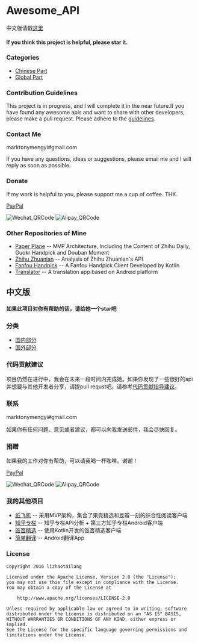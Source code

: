 # Awesome_API

中文版请戳[这里](#中文版)

#### If you think this project is helpful, please star it.

### Categories
+ [Chinese Part](https://github.com/marktony/Awesome_API/blob/master/Chinese.md)
+ [Global Part](https://github.com/marktony/Awesome_API/blob/master/Global.md)

### Contribution Guidelines
This project is in progress, and I will complete it in the near future.If you have found any awesome apis and want to share with other developers, please make a pull request. Please adhere to the [guidelines](https://github.com/marktony/Awesome_API/blob/master/Contribution_Guidelines.md).

### Contact Me
marktonymengyi#gmail.com

If you have any questions, ideas or suggestions, please email me and I will reply as soon as possible.

### Donate
If my work is helpful to you, please support me a cup of coffee. THX. 

[PayPal](paypal.me/TonnyL/1)

![Wechat_QRCode](https://github.com/marktony/Awesome_API/blob/master/we_chat_qr_code.png)
![Alipay_QRCode](https://github.com/marktony/Awesome_API/blob/master/alipay_qr_code.png)

### Other Repositories of Mine
+ [Paper Plane](https://github.com/marktony/PaperPlane) -- MVP Architecture, Including the Content of Zhihu Daily, Guokr Handpick and Douban Moment
+ [Zhihu Zhuanlan](https://github.com/marktony/zhuanlan) -- Analysis of Zhihu Zhuanlan's API
+ [Fanfou Handpick](https://github.com/marktony/FanfouHandpick) -- A Fanfou Handpick Client Developed by Kotlin
+ [Translator](https://github.com/marktony/Translator) --  A translation app based on Android platform


## 中文版
#### 如果此项目对你有帮助的话，请给她一个star吧

### 分类
+ [国内部分](https://github.com/marktony/Awesome_API/blob/master/Chinese.md)
+ [国外部分](https://github.com/marktony/Awesome_API/blob/master/Global.md)

### 代码贡献建议
项目仍然在进行中，我会在未来一段时间内完成她。如果你发现了一些很好的api并想要与其他开发者分享，请提pull requst吧。请参考[代码贡献指导建议](https://github.com/marktony/Awesome_API/blob/master/Contribution_Guidelines.md)。

### 联系
marktonymengyi#gmail.com

如果你有任何问题、意见或者建议，都可以向我发送邮件，我会尽快回复。

### 捐赠
如果我的工作对你有帮助，可以请我喝一杯咖啡。谢谢！

[PayPal](paypal.me/TonnyL/1)

![Wechat_QRCode](https://github.com/marktony/Awesome_API/blob/master/we_chat_qr_code.png)
![Alipay_QRCode](https://github.com/marktony/Awesome_API/blob/master/alipay_qr_code.png)

### 我的其他项目
+ [纸飞机](https://github.com/marktony/PaperPlane) -- 采用MVP架构，集合了果壳精选和豆瓣一刻的综合性阅读客户端
+ [知乎专栏](https://github.com/marktony/zhuanlan) -- 知乎专栏API分析 + 第三方知乎专栏Android客户端
+ [饭否精选](https://github.com/marktony/FanfouHandpick) -- 使用Kotlin开发的饭否精选客户端
+ [简单翻译](https://github.com/marktony/Translator) -- Android翻译App

### License
```
Copyright 2016 lizhaotailang

Licensed under the Apache License, Version 2.0 (the "License");
you may not use this file except in compliance with the License.
You may obtain a copy of the License at

    http://www.apache.org/licenses/LICENSE-2.0

Unless required by applicable law or agreed to in writing, software
distributed under the License is distributed on an "AS IS" BASIS,
WITHOUT WARRANTIES OR CONDITIONS OF ANY KIND, either express or implied.
See the License for the specific language governing permissions and
limitations under the License.
```
